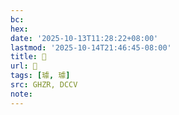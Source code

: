 ```yaml
---
bc:
hex:
date: '2025-10-13T11:28:22+08:00'
lastmod: '2025-10-14T21:46:45-08:00'
title: 󰜭
url: 󰜭
tags: [璩, 璩]
src: GHZR, DCCV
note:
---
```

